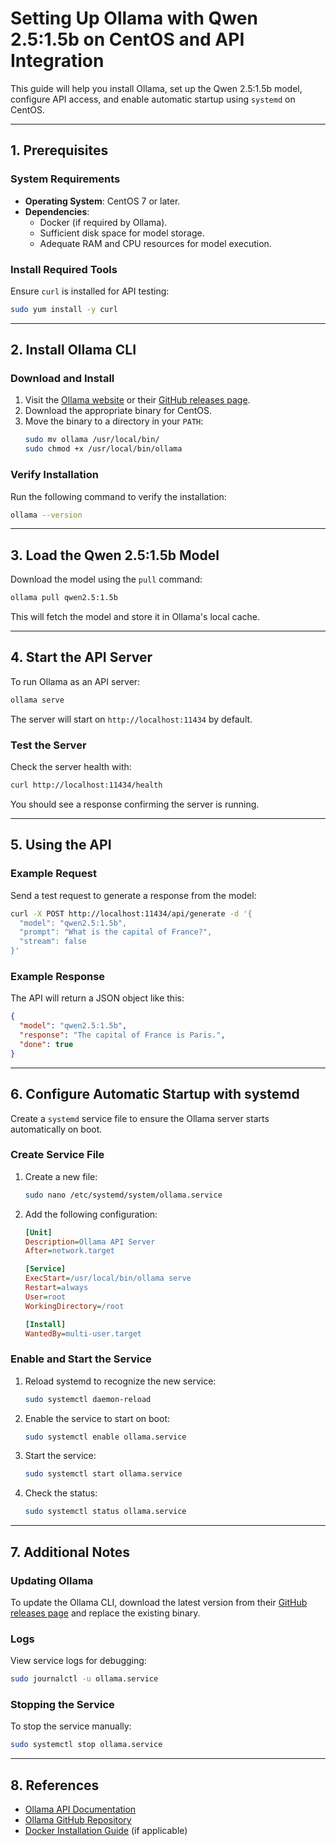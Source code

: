 # Setting Up Ollama with Qwen 2.5:1.5b on CentOS and API Integration

This guide will help you install Ollama, set up the Qwen 2.5:1.5b model, configure API access, and enable automatic startup using `systemd` on CentOS.

---

## 1. Prerequisites

### System Requirements
- **Operating System**: CentOS 7 or later.
- **Dependencies**:
  - Docker (if required by Ollama).
  - Sufficient disk space for model storage.
  - Adequate RAM and CPU resources for model execution.

### Install Required Tools
Ensure `curl` is installed for API testing:
```bash
sudo yum install -y curl
```

---

## 2. Install Ollama CLI

### Download and Install
1. Visit the [Ollama website](https://ollama.com) or their [GitHub releases page](https://github.com/ollama/ollama/releases).
2. Download the appropriate binary for CentOS.
3. Move the binary to a directory in your `PATH`:
   ```bash
   sudo mv ollama /usr/local/bin/
   sudo chmod +x /usr/local/bin/ollama
   ```

### Verify Installation
Run the following command to verify the installation:
```bash
ollama --version
```

---

## 3. Load the Qwen 2.5:1.5b Model

Download the model using the `pull` command:
```bash
ollama pull qwen2.5:1.5b
```

This will fetch the model and store it in Ollama's local cache.

---

## 4. Start the API Server

To run Ollama as an API server:
```bash
ollama serve
```
The server will start on `http://localhost:11434` by default.

### Test the Server
Check the server health with:
```bash
curl http://localhost:11434/health
```
You should see a response confirming the server is running.

---

## 5. Using the API

### Example Request
Send a test request to generate a response from the model:
```bash
curl -X POST http://localhost:11434/api/generate -d '{
  "model": "qwen2.5:1.5b",
  "prompt": "What is the capital of France?",
  "stream": false
}'
```

### Example Response
The API will return a JSON object like this:
```json
{
  "model": "qwen2.5:1.5b",
  "response": "The capital of France is Paris.",
  "done": true
}
```

---

## 6. Configure Automatic Startup with systemd

Create a `systemd` service file to ensure the Ollama server starts automatically on boot.

### Create Service File
1. Create a new file:
   ```bash
   sudo nano /etc/systemd/system/ollama.service
   ```
2. Add the following configuration:
   ```ini
   [Unit]
   Description=Ollama API Server
   After=network.target

   [Service]
   ExecStart=/usr/local/bin/ollama serve
   Restart=always
   User=root
   WorkingDirectory=/root

   [Install]
   WantedBy=multi-user.target
   ```

### Enable and Start the Service
1. Reload systemd to recognize the new service:
   ```bash
   sudo systemctl daemon-reload
   ```
2. Enable the service to start on boot:
   ```bash
   sudo systemctl enable ollama.service
   ```
3. Start the service:
   ```bash
   sudo systemctl start ollama.service
   ```
4. Check the status:
   ```bash
   sudo systemctl status ollama.service
   ```

---

## 7. Additional Notes

### Updating Ollama
To update the Ollama CLI, download the latest version from their [GitHub releases page](https://github.com/ollama/ollama/releases) and replace the existing binary.

### Logs
View service logs for debugging:
```bash
sudo journalctl -u ollama.service
```

### Stopping the Service
To stop the service manually:
```bash
sudo systemctl stop ollama.service
```

---

## 8. References
- [Ollama API Documentation](https://github.com/ollama/ollama/blob/main/docs/api.md)
- [Ollama GitHub Repository](https://github.com/ollama/ollama)
- [Docker Installation Guide](https://docs.docker.com/get-docker/) (if applicable)
